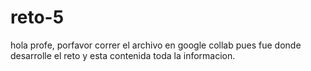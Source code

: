# reto-5
hola profe, porfavor correr el archivo en google collab pues fue donde desarrolle el reto y esta contenida toda la informacion.

